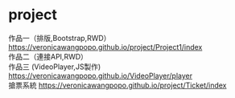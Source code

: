 # project

作品一（排版,Bootstrap,RWD）https://veronicawangpopo.github.io/project/Project1/index <br>
作品二（連接API,RWD）<br>
作品三 (VideoPlayer,JS製作) https://veronicawangpopo.github.io/VideoPlayer/player <br>
搶票系統 https://veronicawangpopo.github.io/project/Ticket/index <br>
